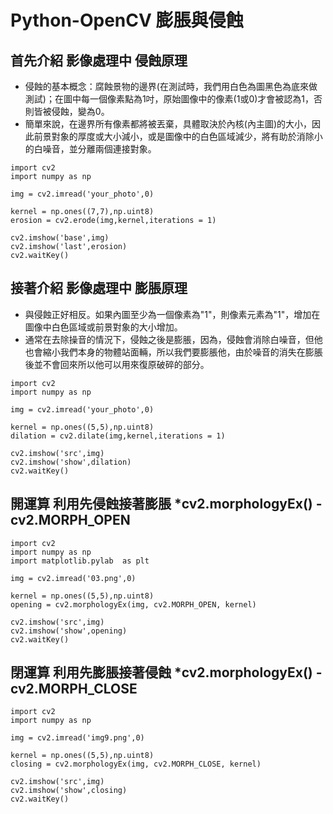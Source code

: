 # Python-OpenCV 膨脹與侵蝕
## 首先介紹 影像處理中 侵蝕原理
* 侵蝕的基本概念：腐蝕景物的邊界(在測試時，我們用白色為圖黑色為底來做測試)；在圖中每一個像素點為1吋，原始圖像中的像素(1或0)才會被認為1，否則皆被侵蝕，變為0。  
* 簡單來說，在邊界所有像素都將被丟棄，具體取決於內核(內主圖)的大小，因此前景對象的厚度或大小減小，或是圖像中的白色區域減少，將有助於消除小的白噪音，並分離兩個連接對象。
```
import cv2
import numpy as np

img = cv2.imread('your_photo',0)

kernel = np.ones((7,7),np.uint8)
erosion = cv2.erode(img,kernel,iterations = 1)

cv2.imshow('base',img)
cv2.imshow('last',erosion)
cv2.waitKey()
```

## 接著介紹 影像處理中 膨脹原理
* 與侵蝕正好相反。如果內圖至少為一個像素為"1"，則像素元素為"1"，增加在圖像中白色區域或前景對象的大小增加。  
* 通常在去除操音的情況下，侵蝕之後是膨脹，因為，侵蝕會消除白噪音，但他也會縮小我們本身的物體站面輛，所以我們要膨脹他，由於噪音的消失在膨脹後並不會回來所以他可以用來復原破碎的部分。
```
import cv2
import numpy as np

img = cv2.imread('your_photo',0)

kernel = np.ones((5,5),np.uint8)
dilation = cv2.dilate(img,kernel,iterations = 1)

cv2.imshow('src',img)
cv2.imshow('show',dilation)
cv2.waitKey()
```

## 開運算 利用先侵蝕接著膨脹 *cv2.morphologyEx() - cv2.MORPH_OPEN
```
import cv2
import numpy as np
import matplotlib.pylab  as plt

img = cv2.imread('03.png',0)

kernel = np.ones((5,5),np.uint8)
opening = cv2.morphologyEx(img, cv2.MORPH_OPEN, kernel)

cv2.imshow('src',img)
cv2.imshow('show',opening)
cv2.waitKey()
```
## 閉運算 利用先膨脹接著侵蝕 *cv2.morphologyEx() - cv2.MORPH_CLOSE
```
import cv2
import numpy as np

img = cv2.imread('img9.png',0)

kernel = np.ones((5,5),np.uint8)
closing = cv2.morphologyEx(img, cv2.MORPH_CLOSE, kernel)

cv2.imshow('src',img)
cv2.imshow('show',closing)
cv2.waitKey()
```
